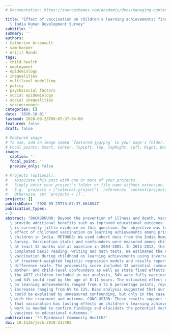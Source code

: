 ```yaml
---
# Documentation: https://sourcethemes.com/academic/docs/managing-content/

title: "Effect of vaccination on children's learning achievements: findings from the\
  \ India Human Development Survey"
subtitle: ''
summary: ''
authors:
- Catherine Arsenault
- sam-harper
- Arijit Nandi
tags:
- child health
- employment
- epidemiology
- inequalities
- multilevel modelling
- policy
- psychosocial factors
- social epidemiology
- social inequalities
- socioeconomic
categories: []
date: '2020-10-01'
lastmod: 2020-09-25T09:07:37-04:00
featured: false
draft: false

# Featured image
# To use, add an image named `featured.jpg/png` to your page's folder.
# Focal points: Smart, Center, TopLeft, Top, TopRight, Left, Right, BottomLeft, Bottom, BottomRight.
image:
  caption: ''
  focal_point: ''
  preview_only: false

# Projects (optional).
#   Associate this post with one or more of your projects.
#   Simply enter your project's folder or file name without extension.
#   E.g. `projects = ["internal-project"]` references `content/project/deep-learning/index.md`.
#   Otherwise, set `projects = []`.
projects: []
publishDate: '2020-09-25T13:07:37.664654Z'
publication_types:
- 2
abstract: "BACKGROUND: Beyond the prevention of illness and death, vaccination may\
  \ provide additional benefits such as improved educational outcomes. However, there\
  \ is currently little evidence on this question. Our objective was to estimate the\
  \ effect of childhood vaccination on learning achievements among primary school\
  \ children in India. METHODS: We used cohort data from the India Human Development\
  \ Survey. Vaccination status and confounders were measured among children who were\
  \ at least 12 months old at baseline in 2004-2005. In 2011-2012, the same children\
  \ completed basic reading, writing and math tests. We estimated the effect of full\
  \ vaccination during childhood on learning achievements using inverse probability\
  \ of treatment-weighted logistic regression models and results reported on the risk\
  \ difference scale. The propensity score included 33 potential community-, household-,\
  \ mother- and child-level confounders as well as state fixed effects. RESULTS: Among\
  \ the 4877 children included in our analysis, 54% were fully vaccinated at baseline,\
  \ and 54% could read by the age of 8-11 years. The estimated effect of full vaccination\
  \ on learning achievements ranged from 4 to 6 percentage points, representing relative\
  \ increases ranging from 6% to 12%. Bias analysis suggested that our observed effects\
  \ could be explained by unmeasured confounding, but only in the case of strong associations\
  \ with the treatment and outcome. CONCLUSION: These results support the hypothesis\
  \ that vaccination has lasting effects on children's learning achievements. Further\
  \ work is needed to confirm findings and elucidate the potential mechanisms linking\
  \ vaccines to educational outcomes."
publication: '*J Epidemiol Community Health*'
doi: 10.1136/jech-2019-213483
---
```

